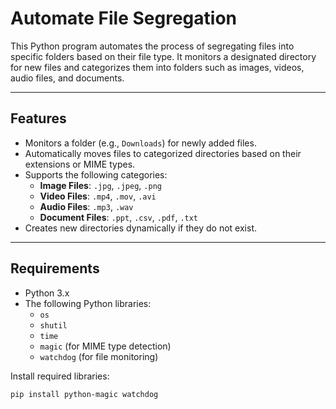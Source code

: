 # Automate File Segregation

This Python program automates the process of segregating files into specific folders based on their file type. It monitors a designated directory for new files and categorizes them into folders such as images, videos, audio files, and documents.

---

## Features
- Monitors a folder (e.g., `Downloads`) for newly added files.
- Automatically moves files to categorized directories based on their extensions or MIME types.
- Supports the following categories:
  - **Image Files**: `.jpg`, `.jpeg`, `.png`
  - **Video Files**: `.mp4`, `.mov`, `.avi`
  - **Audio Files**: `.mp3`, `.wav`
  - **Document Files**: `.ppt`, `.csv`, `.pdf`, `.txt`
- Creates new directories dynamically if they do not exist.

---

## Requirements
- Python 3.x
- The following Python libraries:
  - `os`
  - `shutil`
  - `time`
  - `magic` (for MIME type detection)
  - `watchdog` (for file monitoring)

Install required libraries:
```bash
pip install python-magic watchdog
